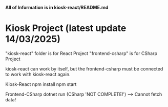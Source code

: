 **All of Information is in kiosk-react/README.md**

# Kiosk Project (latest update 14/03/2025)
"kiosk-react" folder is for React Project "frontend-csharp" is for CSharp Project

kiosk-react can work by itself, but the frontend-csharp must be connected to work with kiosk-react again.

Kiosk-React npm install npm start

Frontend-CSharp dotnet run (CSharp 'NOT COMPLETE!') --> Cannot fetch data!
